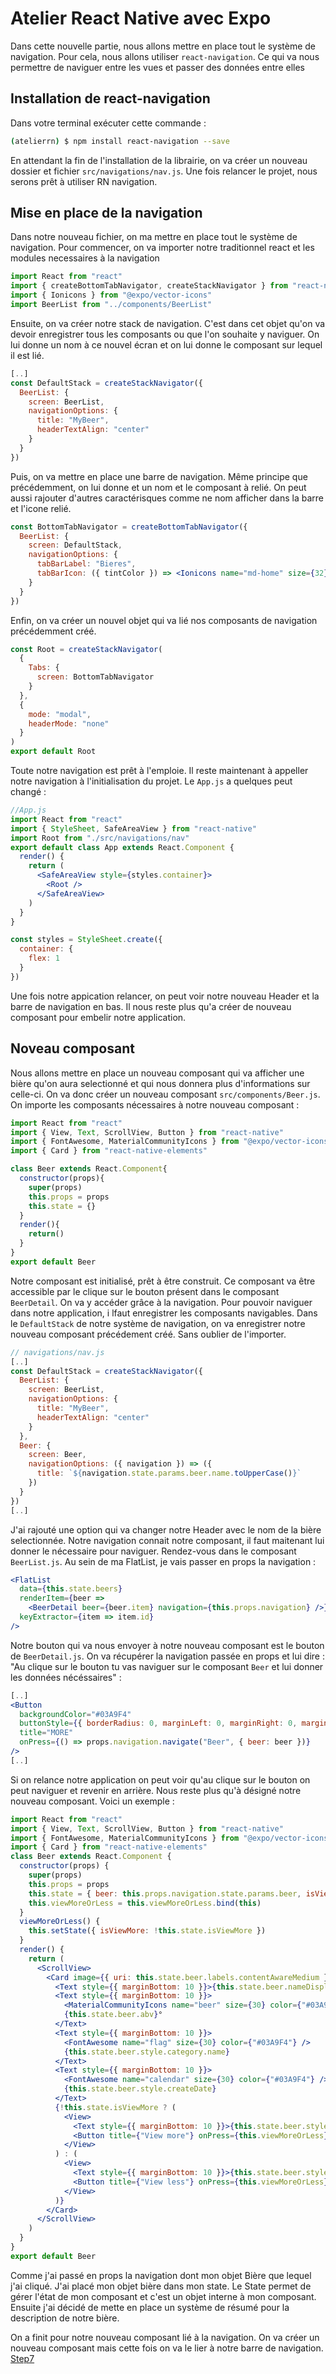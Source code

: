 # Atelier React Native avec Expo

Dans cette nouvelle partie, nous allons mettre en place tout le système de navigation. Pour cela, nous allons utiliser `react-navigation`. Ce qui va nous permettre de naviguer entre les vues et passer des données entre elles

## Installation de react-navigation
Dans votre terminal exécuter cette commande : 
```bash
(atelierrn) $ npm install react-navigation --save
```
En attendant la fin de l'installation de la librairie, on va créer un nouveau dossier et fichier `src/navigations/nav.js`.
Une fois relancer le projet, nous serons prêt à utiliser RN navigation.

## Mise en place de la navigation
Dans notre nouveau fichier, on ma mettre en place tout le système de navigation. Pour commencer, on va importer notre traditionnel react et les modules necessaires à la navigation 
```jsx
import React from "react"
import { createBottomTabNavigator, createStackNavigator } from "react-navigation"
import { Ionicons } from "@expo/vector-icons"
import BeerList from "../components/BeerList"
```
Ensuite, on va créer notre stack de navigation. C'est dans cet objet qu'on va devoir enregistrer tous les composants ou que l'on souhaite y naviguer. On lui donne un nom à ce nouvel écran et on lui donne le composant sur lequel il est lié.
```jsx
[..]
const DefaultStack = createStackNavigator({
  BeerList: {
    screen: BeerList,
    navigationOptions: {
      title: "MyBeer",
      headerTextAlign: "center"
    }
  }
})
```
Puis, on va mettre en place une barre de navigation. Même principe que précédemment, on lui donne et un nom et le composant à relié. On peut aussi rajouter d'autres caractérisques comme ne nom afficher dans la barre et l'icone relié. 
```jsx
const BottomTabNavigator = createBottomTabNavigator({
  BeerList: {
    screen: DefaultStack,
    navigationOptions: {
      tabBarLabel: "Bieres",
      tabBarIcon: ({ tintColor }) => <Ionicons name="md-home" size={32} />
    }
  }
})
```

Enfin, on va créer un nouvel objet qui va lié nos composants de navigation précédemment créé.
```jsx
const Root = createStackNavigator(
  {
    Tabs: {
      screen: BottomTabNavigator
    }
  },
  {
    mode: "modal",
    headerMode: "none"
  }
)
export default Root
```

Toute notre navigation est prêt à l'emploie. Il reste maintenant à appeller notre navigation à l'initialisation du projet. Le `App.js` a quelques peut changé : 
```jsx
//App.js
import React from "react"
import { StyleSheet, SafeAreaView } from "react-native"
import Root from "./src/navigations/nav"
export default class App extends React.Component {
  render() {
    return (
      <SafeAreaView style={styles.container}>
        <Root />
      </SafeAreaView>
    )
  }
}

const styles = StyleSheet.create({
  container: {
    flex: 1
  }
})
```
Une fois notre appication relancer, on peut voir notre nouveau Header et la barre de navigation en bas. Il nous reste plus qu'a créer de nouveau composant pour embelir notre application.

## Noveau composant
Nous allons mettre en place un nouveau composant qui va afficher une bière qu'on aura selectionné et qui nous donnera plus d'informations sur celle-ci. On va donc créer un nouveau composant `src/components/Beer.js`.   
On importe les composants nécessaires à notre nouveau composant : 
```jsx
import React from "react"
import { View, Text, ScrollView, Button } from "react-native"
import { FontAwesome, MaterialCommunityIcons } from "@expo/vector-icons"
import { Card } from "react-native-elements"

class Beer extends React.Component{
  constructor(props){
    super(props)
    this.props = props
    this.state = {}
  }
  render(){
    return()
  }
}
export default Beer
```
Notre composant est initialisé, prêt à être construit. Ce composant va être accessible par le clique sur le bouton présent dans le composant `BeerDetail`. On va y accéder grâce à la navigation. Pour pouvoir naviguer dans notre application, i lfaut enregistrer les composants navigables. Dans le `DefaultStack` de notre système de navigation, on va enregistrer notre nouveau composant précédement créé. Sans oublier de l'importer.
```jsx
// navigations/nav.js
[..]
const DefaultStack = createStackNavigator({
  BeerList: {
    screen: BeerList,
    navigationOptions: {
      title: "MyBeer",
      headerTextAlign: "center"
    }
  },
  Beer: {
    screen: Beer,
    navigationOptions: ({ navigation }) => ({
      title: `${navigation.state.params.beer.name.toUpperCase()}`
    })
  }
})
[..]
```
J'ai rajouté une option qui va changer notre Header avec le nom de la bière selectionnée. Notre navigation connait notre composant, il faut maitenant lui donner le nécessaire pour naviguer. Rendez-vous dans le composant `BeerList.js`. Au sein de ma FlatList, je vais passer en props la navigation : 
```jsx
<FlatList
  data={this.state.beers}
  renderItem={beer => 
    <BeerDetail beer={beer.item} navigation={this.props.navigation} />}
  keyExtractor={item => item.id}
/>
```
Notre bouton qui va nous envoyer à notre nouveau composant est le bouton de `BeerDetail.js`. On va récupérer la navigation passée en props et lui dire : "Au clique sur le bouton tu vas naviguer sur le composant `Beer` et lui donner les données nécéssaires" : 
```jsx
[..]
<Button
  backgroundColor="#03A9F4"
  buttonStyle={{ borderRadius: 0, marginLeft: 0, marginRight: 0, marginBottom: 0 }}
  title="MORE"
  onPress={() => props.navigation.navigate("Beer", { beer: beer })}
/>
[..]
```
Si on relance notre application on peut voir qu'au clique sur le bouton on peut naviguer et revenir en arrière. Nous reste plus qu'à désigné notre nouveau composant. Voici un exemple : 
```jsx
import React from "react"
import { View, Text, ScrollView, Button } from "react-native"
import { FontAwesome, MaterialCommunityIcons } from "@expo/vector-icons"
import { Card } from "react-native-elements"
class Beer extends React.Component {
  constructor(props) {
    super(props)
    this.props = props
    this.state = { beer: this.props.navigation.state.params.beer, isViewMore: false }
    this.viewMoreOrLess = this.viewMoreOrLess.bind(this)
  }
  viewMoreOrLess() {
    this.setState({ isViewMore: !this.state.isViewMore })
  }
  render() {
    return (
      <ScrollView>
        <Card image={{ uri: this.state.beer.labels.contentAwareMedium }}>
          <Text style={{ marginBottom: 10 }}>{this.state.beer.nameDisplay}</Text>
          <Text style={{ marginBottom: 10 }}>
            <MaterialCommunityIcons name="beer" size={30} color={"#03A9F4"} />
            {this.state.beer.abv}°
          </Text>
          <Text style={{ marginBottom: 10 }}>
            <FontAwesome name="flag" size={30} color={"#03A9F4"} />
            {this.state.beer.style.category.name}
          </Text>
          <Text style={{ marginBottom: 10 }}>
            <FontAwesome name="calendar" size={30} color={"#03A9F4"} />
            {this.state.beer.style.createDate}
          </Text>
          {!this.state.isViewMore ? (
            <View>
              <Text style={{ marginBottom: 10 }}>{this.state.beer.style.description.slice(0, 200)}...</Text>
              <Button title={"View more"} onPress={this.viewMoreOrLess} />
            </View>
          ) : (
            <View>
              <Text style={{ marginBottom: 10 }}>{this.state.beer.style.description}</Text>
              <Button title={"View less"} onPress={this.viewMoreOrLess} />
            </View>
          )}
        </Card>
      </ScrollView>
    )
  }
}
export default Beer
```
Comme j'ai passé en props la navigation dont mon objet Bière que lequel j'ai cliqué. J'ai placé mon objet bière dans mon state. Le State permet de gérer l'état de mon composant et c'est un objet interne à mon composant. Ensuite j'ai décidé de mette en place un système de résumé pour la description de notre bière. 

On a finit pour notre nouveau composant lié à la navigation. On va créer un nouveau composant mais cette fois on va le lier à notre barre de navigation.
<a href="https://gitlab.com/minicrash/atelierrn/tree/step7">Step7</a>
